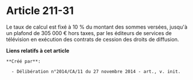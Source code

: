 # Article 211-31

Le taux de calcul est fixé à 10 % du montant des sommes versées, jusqu'à un plafond de 305 000 € hors taxes, par les éditeurs
de services de télévision en exécution des contrats de cession des droits de diffusion.

**Liens relatifs à cet article**

	**Créé par**:

	  - Délibération n°2014/CA/11 du 27 novembre 2014 - art., v. init.
